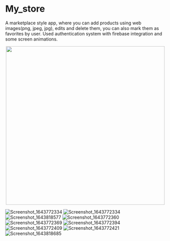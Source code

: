 # My_store

A marketplace style app, where you can add products using web images(png, jpeg, jpg), edits and delete them, you can also mark them as favorites by user. 
Used authentication system with firebase integration and some screen animations.

<div align="center">
<img src="https://user-images.githubusercontent.com/96183053/152191247-ab3379eb-7b97-49b0-be42-4fd5d8268bb8.png" width="500px" />
</div>

![Screenshot_1643772334](https://user-images.githubusercontent.com/96183053/152191247-ab3379eb-7b97-49b0-be42-4fd5d8268bb8.png)
![Screenshot_1643772334](https://user-images.githubusercontent.com/96183053/152191268-6f81ff20-a554-43eb-bf80-0032b32056ea.png)
![Screenshot_1643818577](https://user-images.githubusercontent.com/96183053/152193003-73ef6204-1341-43ea-9ecc-7ba486da2846.png)
![Screenshot_1643772360](https://user-images.githubusercontent.com/96183053/152193029-6ef3c71e-fccf-4816-8bf4-e60f9c974c5e.png)
![Screenshot_1643772369](https://user-images.githubusercontent.com/96183053/152193062-a47af236-314c-47c3-b02b-2ad5bc8f8d06.png)
![Screenshot_1643772394](https://user-images.githubusercontent.com/96183053/152193089-47604da9-db0c-4ee4-a895-201bbdd5fe3c.png)
![Screenshot_1643772409](https://user-images.githubusercontent.com/96183053/152193138-516b59c6-3597-4cc4-8c4b-8d7b3caa05f7.png)
![Screenshot_1643772421](https://user-images.githubusercontent.com/96183053/152193178-3f06102d-5b2b-4c16-88d1-150e742a40dc.png)
![Screenshot_1643818685](https://user-images.githubusercontent.com/96183053/152193338-709cd973-0840-4e30-9879-e59a19400971.png)
